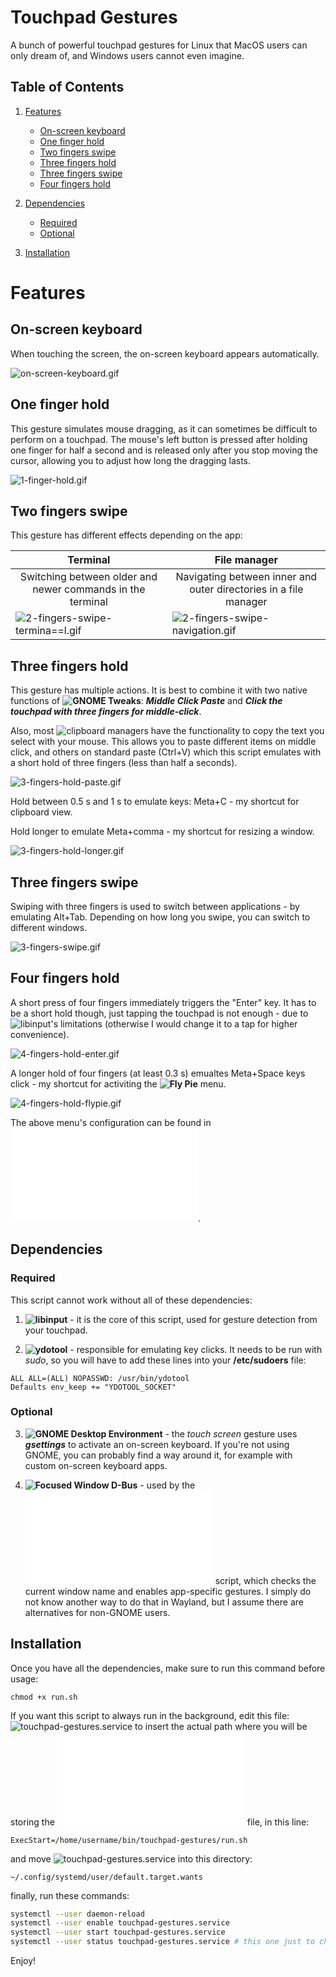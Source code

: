 # Touchpad Gestures

A bunch of powerful touchpad gestures for Linux that MacOS users can only dream of, and Windows users cannot even imagine.

## Table of Contents

1. [Features](#features)
   - [On-screen keyboard](#on-screen-keyboard)
   - [One finger hold](#one-finger-hold)
   - [Two fingers swipe](#two-fingers-swipe)
   - [Three fingers hold](#three-fingers-hold)
   - [Three fingers swipe](#three-fingers-swipe)
   - [Four fingers hold](#four-fingers-hold)
    
2. [Dependencies](#dependencies)
   - [Required](#required)
   - [Optional](#optional)
     
3. [Installation](#installation)

# Features

## On-screen keyboard

When touching the screen, the on-screen keyboard appears automatically.

![on-screen-keyboard.gif](gif/on-screen-keyboard.gif)


## One finger hold

This gesture simulates mouse dragging, as it can sometimes be difficult to perform on a touchpad. The mouse's left button is pressed after holding one finger for half a second and is released only after you stop moving the cursor, allowing you to adjust how long the dragging lasts.

![1-finger-hold.gif](gif/1-finger-hold.gif)


## Two fingers swipe

This gesture has different effects depending on the app:

| **Terminal** | **File manager** | 
| ------------------------------------------------------------ | --------------------------------------------------------------- |
| <div align="center">Switching between older and newer commands in the terminal</div> | <div align="center">Navigating between inner and outer directories in a file manager</div> |
| ![2-fingers-swipe-termina==l.gif](gif/2-fingers-swipe-terminal.gif) | ![2-fingers-swipe-navigation.gif](gif/2-fingers-swipe-navigation.gif) |


## Three fingers hold

This gesture has multiple actions. It is best to combine it with two native functions of **![GNOME Tweaks](https://gitlab.gnome.org/GNOME/gnome-tweaks)**: ***Middle Click Paste*** and ***Click the touchpad with three fingers for middle-click***.

Also, most ![clipboard managers](https://github.com/SUPERCILEX/gnome-clipboard-history) have the functionality to copy the text you select with your mouse. This allows you to paste different items on middle click, and others on standard paste (Ctrl+V) which this script emulates with a short hold of three fingers (less than half a seconds).

![3-fingers-hold-paste.gif](gif/3-fingers-hold-paste.gif)

Hold between 0.5 s and 1 s to emulate keys: Meta+C - my shortcut for clipboard view.

Hold longer to emulate Meta+comma - my shortcut for resizing a window.

![3-fingers-hold-longer.gif](gif/3-fingers-hold-longer.gif)


## Three fingers swipe

Swiping with three fingers is used to switch between applications - by emulating Alt+Tab. Depending on how long you swipe, you can switch to different windows.

![3-fingers-swipe.gif](gif/3-fingers-swipe.gif)


## Four fingers hold

A short press of four fingers immediately triggers the "Enter" key. It has to be a short hold though, just tapping the touchpad is not enough - due to ![libinput](https://wiki.archlinux.org/title/Libinput)'s limitations (otherwise I would change it to a tap for higher convenience).

![4-fingers-hold-enter.gif](gif/4-fingers-hold-enter.gif)

A longer hold of four fingers (at least 0.3 s) emualtes Meta+Space keys click - my shortcut for activiting the **![Fly Pie](https://extensions.gnome.org/extension/3433/fly-pie/)** menu.

![4-fingers-hold-flypie.gif](gif/4-fingers-hold-flypie.gif)

The above menu's configuration can be found in ![this file](fly-pie.json). 


## Dependencies

### Required

This script cannot work without all of these dependencies:

1. **![libinput](https://wiki.archlinux.org/title/Libinput)** - it is the core of this script, used for gesture detection from your touchpad.

2. **![ydotool](https://github.com/ReimuNotMoe/ydotool)** - responsible for emulating key clicks.
It needs to be run with *sudo*, so you will have to add these lines into your **/etc/sudoers** file:
```
ALL ALL=(ALL) NOPASSWD: /usr/bin/ydotool
Defaults env_keep += "YDOTOOL_SOCKET"
```
### Optional

3. **![GNOME Desktop Environment](https://www.gnome.org/)** - the *touch screen* gesture uses ***gsettings*** to activate an on-screen keyboard. If you're not using GNOME, you can probably find a way around it, for example with custom on-screen keyboard apps.

4. **![Focused Window D-Bus](https://extensions.gnome.org/extension/5592/focused-window-d-bus/)** - used by the ![getwindow.py](getwindow.py) script, which checks the current window name and enables app-specific gestures. I simply do not know another way to do that in Wayland, but I assume there are alternatives for non-GNOME users.


## Installation

Once you have all the dependencies, make sure to run this command before usage:
```
chmod +x run.sh
```

If you want this script to always run in the background, edit this file: ![touchpad-gestures.service](touchpad-gestures.service) to insert the actual path where you will be storing the ![run.sh](run.sh) file, in this line:
```
ExecStart=/home/username/bin/touchpad-gestures/run.sh
```
and move ![touchpad-gestures.service](touchpad-gestures.service) into this directory:
```
~/.config/systemd/user/default.target.wants
```
finally, run these commands:
```bash
systemctl --user daemon-reload
systemctl --user enable touchpad-gestures.service
systemctl --user start touchpad-gestures.service
systemctl --user status touchpad-gestures.service # this one just to check if it's working
```

Enjoy!
